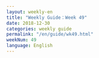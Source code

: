 ```yaml
---
layout: weekly-en
title: "Weekly Guide：Week 49"
date: 2018-12-30
categories: weekly guide
permalink: "/en/guide/wk49.html"
weekNum: 49
language: English
---
```

